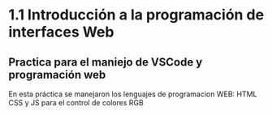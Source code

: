 # 1.1 Introducción a la programación de interfaces Web

## Practica para el maniejo de VSCode y programación web

En esta práctica se manejaron los lenguajes de programacion WEB: HTML CSS y JS para el control de colores RGB
